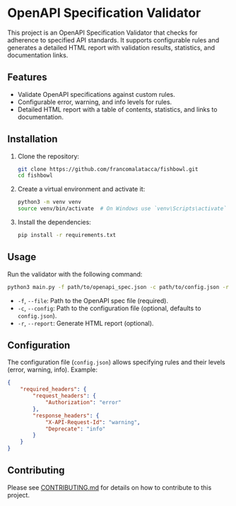 
# OpenAPI Specification Validator

This project is an OpenAPI Specification Validator that checks for adherence to specified API standards. It supports configurable rules and generates a detailed HTML report with validation results, statistics, and documentation links.

## Features

- Validate OpenAPI specifications against custom rules.
- Configurable error, warning, and info levels for rules.
- Detailed HTML report with a table of contents, statistics, and links to documentation.

## Installation

1. Clone the repository:
   ```sh
   git clone https://github.com/francomalatacca/fishbowl.git
   cd fishbowl
   ```

2. Create a virtual environment and activate it:
   ```sh
   python3 -m venv venv
   source venv/bin/activate  # On Windows use `venv\Scripts\activate`
   ```

3. Install the dependencies:
   ```sh
   pip install -r requirements.txt
   ```

## Usage

Run the validator with the following command:
```sh
python3 main.py -f path/to/openapi_spec.json -c path/to/config.json -r
```

- `-f`, `--file`: Path to the OpenAPI spec file (required).
- `-c`, `--config`: Path to the configuration file (optional, defaults to `config.json`).
- `-r`, `--report`: Generate HTML report (optional).

## Configuration

The configuration file (`config.json`) allows specifying rules and their levels (error, warning, info). Example:
```json
{
    "required_headers": {
        "request_headers": {
            "Authorization": "error"
        },
        "response_headers": {
            "X-API-Request-Id": "warning",
            "Deprecate": "info"
        }
    }
}
```

## Contributing

Please see [CONTRIBUTING.md](CONTRIBUTING.md) for details on how to contribute to this project.
